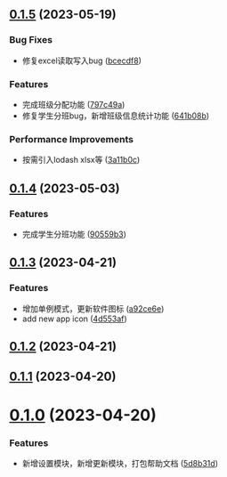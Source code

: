 

## [0.1.5](https://github.com/lijianran/assistor-app/compare/v0.1.4...v0.1.5) (2023-05-19)


### Bug Fixes

* 修复excel读取写入bug ([bcecdf8](https://github.com/lijianran/assistor-app/commit/bcecdf820f05535738e60a3cd76a4611f6282f9e))


### Features

* 完成班级分配功能 ([797c49a](https://github.com/lijianran/assistor-app/commit/797c49aaf32a357586d6472f091c70f8b0c1b305))
* 修复学生分班bug，新增班级信息统计功能 ([641b08b](https://github.com/lijianran/assistor-app/commit/641b08bcc40602fe62514ab980422d7dd420c7d7))


### Performance Improvements

* 按需引入lodash xlsx等 ([3a11b0c](https://github.com/lijianran/assistor-app/commit/3a11b0c684003148c5d620874e6b457d1da28ab7))

## [0.1.4](https://github.com/lijianran/assistor-app/compare/v0.1.3...v0.1.4) (2023-05-03)


### Features

* 完成学生分班功能 ([90559b3](https://github.com/lijianran/assistor-app/commit/90559b3d5b96efca465f7ee71b915c1ecf0cd3ac))

## [0.1.3](https://github.com/lijianran/assistor-app/compare/v0.1.1...v0.1.3) (2023-04-21)


### Features

* 增加单例模式，更新软件图标 ([a92ce6e](https://github.com/lijianran/assistor-app/commit/a92ce6e63da804d7b02557396509a5c55d50f823))
* add new app icon ([4d553af](https://github.com/lijianran/assistor-app/commit/4d553afc57f1392f73cafd4a96715564c7bedcdb))

## [0.1.2](https://github.com/lijianran/assistor-app/compare/v0.1.1...v0.1.2) (2023-04-21)

## [0.1.1](https://github.com/lijianran/assistor-app/compare/v0.1.0...v0.1.1) (2023-04-20)

# [0.1.0](https://github.com/lijianran/assistor-app/compare/v0.0.1...v0.1.0) (2023-04-20)


### Features

* 新增设置模块，新增更新模块，打包帮助文档 ([5d8b31d](https://github.com/lijianran/assistor-app/commit/5d8b31d3ee610a303f8c5a4cad2f640282fb48fa))